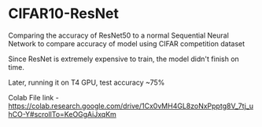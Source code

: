 # CIFAR10-ResNet
Comparing the accuracy of ResNet50 to a normal Sequential Neural Network to compare accuracy of model using CIFAR competition dataset

Since ResNet is extremely expensive to train, the model didn't finish on time.

Later, running it on T4 GPU, test accuracy ~75%

Colab File link - https://colab.research.google.com/drive/1Cx0vMH4GL8zoNxPpptg8V_7tj_uhCO-Y#scrollTo=KeOGgAiJxqKm
